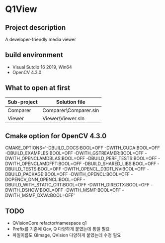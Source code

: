 # Q1View

## Project description
A developer-friendly media viewer

## build environment
- Visual Sutdio 16 2019, Win64
- OpenCV 4.3.0

## What to open at first
| Sub-project |  Solution file        |
| ----------- |  ---------------------|
| Comparer    |  Comparer\Comparer.sln|
| Viewer      |  Viewer\Viewer.sln    |


## Cmake option for OpenCV 4.3.0
CMAKE_OPTIONS='-DBUILD_DOCS:BOOL=OFF -DWITH_CUDA:BOOL=OFF -DBUILD_EXAMPLES:BOOL=OFF  -DWITH_GSTREAMER:BOOL=OFF -DWITH_OPENCLAMDBLAS:BOOL=OFF -DBUILD_PERF_TESTS:BOOL=OFF -DWITH_OPENCLAMDFFT:BOOL=OFF -DBUILD_SHARED_LIBS:BOOL=OFF -DBUILD_TESTS:BOOL=OFF -DWITH_OPENCL_D3D11_NV:BOOL=OFF -DBUILD_PACKAGE:BOOL=OFF -DWITH_OPENCL:BOOL=OFF -DOPENCV_DNN_OPENCL:BOOL=OFF -DBUILD_WITH_STATIC_CRT:BOOL=OFF -DWITH_DIRECTX:BOOL=OFF -DWITH_DSHOW:BOOL=OFF  -DWITH_MSMF:BOOL=OFF  -DWITH_MSMF_DXVA:BOOL=OFF'

## TODO
- QVisionCore refactor/namespace q1
- Prefix를 기존에 Qcv, Q 다양하게 붙였는데 통일 필요
- 파일이름도 QImage, QVision 다양하게 붙였는데 수정 필요

